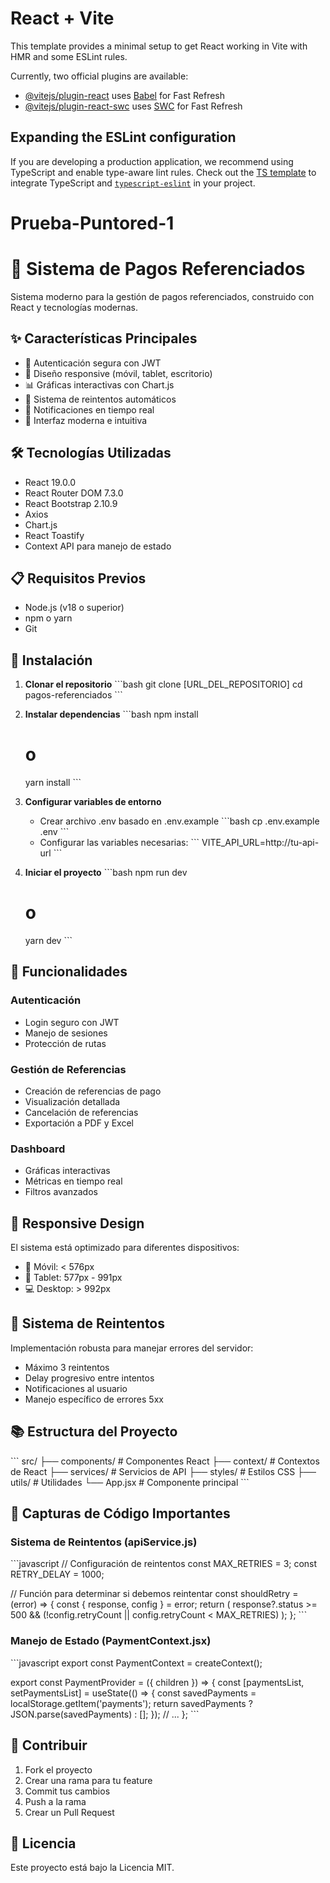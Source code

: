 # React + Vite

This template provides a minimal setup to get React working in Vite with HMR and some ESLint rules.

Currently, two official plugins are available:

- [@vitejs/plugin-react](https://github.com/vitejs/vite-plugin-react/blob/main/packages/plugin-react/README.md) uses [Babel](https://babeljs.io/) for Fast Refresh
- [@vitejs/plugin-react-swc](https://github.com/vitejs/vite-plugin-react-swc) uses [SWC](https://swc.rs/) for Fast Refresh

## Expanding the ESLint configuration

If you are developing a production application, we recommend using TypeScript and enable type-aware lint rules. Check out the [TS template](https://github.com/vitejs/vite/tree/main/packages/create-vite/template-react-ts) to integrate TypeScript and [`typescript-eslint`](https://typescript-eslint.io) in your project.
# Prueba-Puntored-1

# 🚀 Sistema de Pagos Referenciados

Sistema moderno para la gestión de pagos referenciados, construido con React y tecnologías modernas.

## ✨ Características Principales

- 🔐 Autenticación segura con JWT
- 📱 Diseño responsive (móvil, tablet, escritorio)
- 📊 Gráficas interactivas con Chart.js
- 🔄 Sistema de reintentos automáticos
- 📨 Notificaciones en tiempo real
- 🎨 Interfaz moderna e intuitiva

## 🛠️ Tecnologías Utilizadas

- React 19.0.0
- React Router DOM 7.3.0
- React Bootstrap 2.10.9
- Axios
- Chart.js
- React Toastify
- Context API para manejo de estado

## 📋 Requisitos Previos

- Node.js (v18 o superior)
- npm o yarn
- Git

## 🚀 Instalación

1. **Clonar el repositorio**
   \`\`\`bash
   git clone [URL_DEL_REPOSITORIO]
   cd pagos-referenciados
   \`\`\`

2. **Instalar dependencias**
   \`\`\`bash
   npm install
   # o
   yarn install
   \`\`\`

3. **Configurar variables de entorno**
   - Crear archivo .env basado en .env.example
   \`\`\`bash
   cp .env.example .env
   \`\`\`
   - Configurar las variables necesarias:
   \`\`\`
   VITE_API_URL=http://tu-api-url
   \`\`\`

4. **Iniciar el proyecto**
   \`\`\`bash
   npm run dev
   # o
   yarn dev
   \`\`\`

## 🌟 Funcionalidades

### Autenticación
- Login seguro con JWT
- Manejo de sesiones
- Protección de rutas

### Gestión de Referencias
- Creación de referencias de pago
- Visualización detallada
- Cancelación de referencias
- Exportación a PDF y Excel

### Dashboard
- Gráficas interactivas
- Métricas en tiempo real
- Filtros avanzados

## 📱 Responsive Design

El sistema está optimizado para diferentes dispositivos:

- 📱 Móvil: < 576px
- 📱 Tablet: 577px - 991px
- 💻 Desktop: > 992px

## 🔄 Sistema de Reintentos

Implementación robusta para manejar errores del servidor:

- Máximo 3 reintentos
- Delay progresivo entre intentos
- Notificaciones al usuario
- Manejo específico de errores 5xx

## 📚 Estructura del Proyecto

\`\`\`
src/
├── components/     # Componentes React
├── context/       # Contextos de React
├── services/      # Servicios de API
├── styles/        # Estilos CSS
├── utils/         # Utilidades
└── App.jsx        # Componente principal
\`\`\`

## 📸 Capturas de Código Importantes

### Sistema de Reintentos (apiService.js)
\`\`\`javascript
// Configuración de reintentos
const MAX_RETRIES = 3;
const RETRY_DELAY = 1000;

// Función para determinar si debemos reintentar
const shouldRetry = (error) => {
  const { response, config } = error;
  return (
    response?.status >= 500 &&
    (!config.retryCount || config.retryCount < MAX_RETRIES)
  );
};
\`\`\`

### Manejo de Estado (PaymentContext.jsx)
\`\`\`javascript
export const PaymentContext = createContext();

export const PaymentProvider = ({ children }) => {
  const [paymentsList, setPaymentsList] = useState(() => {
    const savedPayments = localStorage.getItem('payments');
    return savedPayments ? JSON.parse(savedPayments) : [];
  });
  // ...
};
\`\`\`

## 🤝 Contribuir

1. Fork el proyecto
2. Crear una rama para tu feature
3. Commit tus cambios
4. Push a la rama
5. Crear un Pull Request

## 📄 Licencia

Este proyecto está bajo la Licencia MIT.
